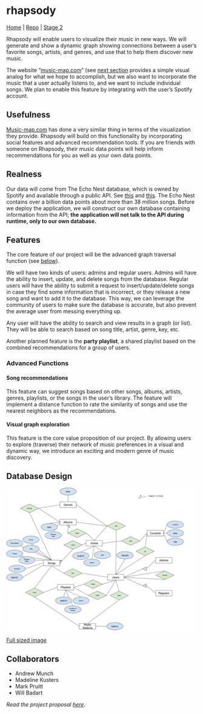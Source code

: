 # rhapsody

[Home] | [Repo] | [Stage 2]

Rhapsody will enable users to visualize their music in new ways. We
will generate and show a dynamic graph showing connections between
a user’s favorite songs, artists, and genres, and use that to help
them discover new music.

The website “[music-map.com][music-map]” (see
[next section](#Usefulness) provides a simple visual analog for
what we hope to accomplish, but we also want to incorporate the
music that a user actually listens to, and we want to include
individual songs. We plan to enable this feature by integrating
with the user’s Spotify account.


## Usefulness

[Music-map.com][music-map] has done a very similar
thing in terms of the visualization they provide. Rhapsody will
build on this functionality by incorporating social features and
advanced recommendation tools. If you are friends with someone on
Rhapsody, their music data points will help inform recommendations
for you as well as your own data points.


## Realness

Our data will come from The Echo Nest database, which is owned by
Spotify and available through a public API. See [this][echo nest]
and [this][spotify dev]. The Echo Nest contains over a billion data
points about more than 38 million songs. Before we deploy the
application, we will construct our own database containing
information from the API; **the application will not talk to the
API during runtime, only to our own database.**


## Features

The core feature of our project will be the advanced graph
traversal function (see [below](#graph)).

We will have two kinds of users: admins and regular users. Admins
will have the ability to insert, update, and delete songs from the
database.  Regular users will have the ability to submit a request
to insert/update/delete songs in case they find some information
that is incorrect, or they release a new song and want to add it to
the database.  This way, we can leverage the community of users to
make sure the database is accurate, but also prevent the average
user from messing everything up.

Any user will have the ability to search and view results in a
graph (or list).  They will be able to search based on song title,
artist, genre, key, etc.

Another planned feature is the **party playlist**, a shared
playlist based on the combined recommendations for a group of
users.

### Advanced Functions

#### Song recommendations

This feature can suggest songs based on other songs, albums,
artists, genres, playlists, or the songs in the user’s library.
The feature will implement a distance function to rate the
similarity of songs and use the nearest neighbors as the
recommendations.

#### Visual graph exploration<a name="graph"></a>

This feature is the core value proposition of our project. By
allowing users to explore (traverse) their network of music
preferences in a visual and dynamic way, we introduce an exciting
and modern genre of music discovery.


## Database Design

![ER Diagram][diagram]

[Full sized image][diagram]


## Collaborators

- Andrew Munch
- Madeline Kusters
- Mark Pruitt
- Will Badart


*Read the project proposal [here][proposal].*


[Home]: https://wbadart.github.io/rhapsody
[Repo]: https://github.com/wbadart/rhapsody
[Stage 2]: https://wbadart.github.io/rhapsody/docs/plan

[music-map]: https://www.music-map.com "music-map.com"
[echo nest]: https://developer.spotify.com/spotify-echo-nest-api
[spotify dev]: https://developer.spotify.com/web-api/get-recommendations
[diagram]: ./docs/RhapsodyER.jpg
[proposal]: https://docs.google.com/document/u/1/d/e/2PACX-1vQNxzjD-FGfpvWqVDfiONowMLfyproNbusEhafd4aMpwSxZKjiSYF4N-kvraaIjSR4bJArAKajUoDUF/pub
